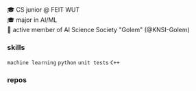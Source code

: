 🎓 CS junior @ FEIT WUT  
🎓 major in AI/ML  
🔬 active member of AI Science Society "Golem" (@KNSI-Golem)  

### skills
`machine learning` `python` `unit tests` `C++`

### repos